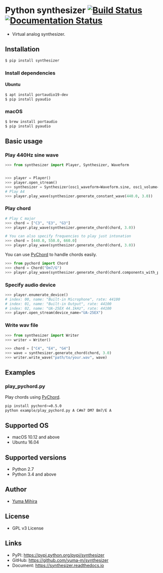 # Python synthesizer [![Build Status](https://travis-ci.org/yuma-m/synthesizer.svg?branch=master)](https://travis-ci.org/yuma-m/synthesizer) [![Documentation Status](https://readthedocs.org/projects/synthesizer/badge/?version=latest)](http://synthesizer.readthedocs.io/en/latest/?badge=latest)


- Virtual analog synthesizer. 

## Installation

```bash
$ pip install synthesizer
```

### Install dependencies

#### Ubuntu

```bash
$ apt install portaudio19-dev
$ pip install pyaudio
```

### macOS

```bash
$ brew install portaudio
$ pip install pyaudio
```

## Basic usage

### Play 440Hz sine wave

```python
>>> from synthesizer import Player, Synthesizer, Waveform


>>> player = Player()
>>> player.open_stream()
>>> synthesizer = Synthesizer(osc1_waveform=Waveform.sine, osc1_volume=1.0, use_osc2=False)
# Play A4
>>> player.play_wave(synthesizer.generate_constant_wave(440.0, 3.0))
```

### Play chord

```python
# Play C major
>>> chord = ["C3", "E3", "G3"]
>>> player.play_wave(synthesizer.generate_chord(chord, 3.0))

# You can also specify frequencies to play just intonation
>>> chord = [440.0, 550.0, 660.0]
>>> player.play_wave(synthesizer.generate_chord(chord, 3.0))
```

You can use [PyChord](https://github.com/yuma-m/pychord) to handle chords easily.

```python
>>> from pychord import Chord
>>> chord = Chord("Dm7/G")
>>> player.play_wave(synthesizer.generate_chord(chord.components_with_pitch(root_pitch=3), 3.0))
```

### Specify audio device

```python
>>> player.enumerate_device()
# index: 00, name: "Built-in Microphone", rate: 44100
# index: 01, name: "Built-in Output", rate: 44100
# index: 02, name: "UA-25EX 44.1kHz", rate: 44100
>>> player.open_stream(device_name="UA-25EX")
```

### Write wav file

```python
>>> from synthesizer import Writer
>>> writer = Writer()

>>> chord = ["C4", "E4", "G4"]
>>> wave = synthesizer.generate_chord(chord, 3.0)
>>> writer.write_wave("path/to/your.wav", wave)
```

## Examples

### play_pychord.py

Play chords using [PyChord](https://github.com/yuma-m/pychord).

```bash
pip install pychord>=0.5.0
python example/play_pychord.py A C#m7 DM7 Bm7/E A
```

## Supported OS

- macOS 10.12 and above
- Ubuntu 16.04

## Supported versions

- Python 2.7
- Python 3.4 and above

## Author

- [Yuma Mihira](http://yurax2.com/)

## License

- GPL v3 License

## Links

- PyPI: https://pypi.python.org/pypi/synthesizer
- GitHub: https://github.com/yuma-m/synthesizer
- Document: https://synthesizer.readthedocs.io
